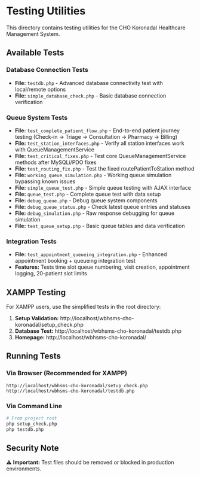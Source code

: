 # Testing Utilities

This directory contains testing utilities for the CHO Koronadal Healthcare Management System.

## Available Tests

### Database Connection Tests
- **File:** `testdb.php` - Advanced database connectivity test with local/remote options
- **File:** `simple_database_check.php` - Basic database connection verification

### Queue System Tests
- **File:** `test_complete_patient_flow.php` - End-to-end patient journey testing (Check-in → Triage → Consultation → Pharmacy → Billing)
- **File:** `test_station_interfaces.php` - Verify all station interfaces work with QueueManagementService
- **File:** `test_critical_fixes.php` - Test core QueueManagementService methods after MySQLi/PDO fixes
- **File:** `test_routing_fix.php` - Test the fixed routePatientToStation method
- **File:** `working_queue_simulation.php` - Working queue simulation bypassing known issues
- **File:** `simple_queue_test.php` - Simple queue testing with AJAX interface
- **File:** `queue_test.php` - Complete queue test with data setup
- **File:** `debug_queue.php` - Debug queue system components
- **File:** `debug_queue_status.php` - Check latest queue entries and statuses
- **File:** `debug_simulation.php` - Raw response debugging for queue simulation
- **File:** `test_queue_setup.php` - Basic queue tables and data verification

### Integration Tests
- **File:** `test_appointment_queueing_integration.php` - Enhanced appointment booking + queueing integration test
- **Features:** Tests time slot queue numbering, visit creation, appointment logging, 20-patient slot limits

## XAMPP Testing

For XAMPP users, use the simplified tests in the root directory:

1. **Setup Validation:** http://localhost/wbhsms-cho-koronadal/setup_check.php
2. **Database Test:** http://localhost/wbhsms-cho-koronadal/testdb.php
3. **Homepage:** http://localhost/wbhsms-cho-koronadal/

## Running Tests

### Via Browser (Recommended for XAMPP)
```
http://localhost/wbhsms-cho-koronadal/setup_check.php
http://localhost/wbhsms-cho-koronadal/testdb.php
```

### Via Command Line
```bash
# From project root
php setup_check.php
php testdb.php
```

## Security Note

⚠️ **Important:** Test files should be removed or blocked in production environments.